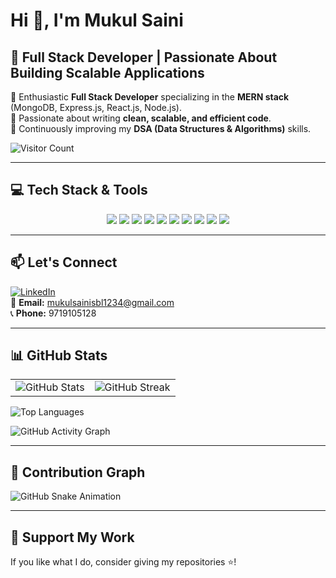 # Hi 👋, I'm Mukul Saini  

## 🚀 Full Stack Developer | Passionate About Building Scalable Applications  

🔹 Enthusiastic **Full Stack Developer** specializing in the **MERN stack** (MongoDB, Express.js, React.js, Node.js).  
🔹 Passionate about writing **clean, scalable, and efficient code**.  
🔹 Continuously improving my **DSA (Data Structures & Algorithms)** skills.  

![Visitor Count](https://komarev.com/ghpvc/?username=mukulsainisbl&label=Profile%20Views&color=blue&style=flat)  

---

## 💻 Tech Stack & Tools  

<div align="center">
  <img src="https://img.shields.io/badge/HTML5-E34F26?style=for-the-badge&logo=html5&logoColor=white"/>
  <img src="https://img.shields.io/badge/CSS3-1572B6?style=for-the-badge&logo=css3&logoColor=white"/>
  <img src="https://img.shields.io/badge/JavaScript-F7DF1E?style=for-the-badge&logo=javascript&logoColor=black"/>
  <img src="https://img.shields.io/badge/React-61DAFB?style=for-the-badge&logo=react&logoColor=black"/>
  <img src="https://img.shields.io/badge/Redux-764ABC?style=for-the-badge&logo=redux&logoColor=white"/>
  <img src="https://img.shields.io/badge/Node.js-339933?style=for-the-badge&logo=nodedotjs&logoColor=white"/>
  <img src="https://img.shields.io/badge/Express.js-000000?style=for-the-badge&logo=express&logoColor=white"/>
  <img src="https://img.shields.io/badge/MongoDB-47A248?style=for-the-badge&logo=mongodb&logoColor=white"/>
  <img src="https://img.shields.io/badge/Git-F05032?style=for-the-badge&logo=git&logoColor=white"/>
  <img src="https://img.shields.io/badge/Postman-FF6C37?style=for-the-badge&logo=postman&logoColor=white"/>
</div>  

---

## 📫 Let's Connect  

[![LinkedIn](https://img.shields.io/badge/LinkedIn-Mukul%20Saini-blue?style=for-the-badge&logo=linkedin)](https://linkedin.com/in/mukul-saini-sambhal)  
📧 **Email:** mukulsainisbl1234@gmail.com  
📞 **Phone:** 9719105128  

---

## 📊 GitHub Stats  

<table>
<tr>
  <td>
    <img src="https://github-readme-stats.vercel.app/api?username=mukulsainisbl&show_icons=true&theme=tokyonight" alt="GitHub Stats" />
  </td>
  <td>
    <img src="https://github-readme-streak-stats.herokuapp.com/?user=mukulsainisbl&theme=tokyonight" alt="GitHub Streak" />
  </td>
</tr>
</table>  

![Top Languages](https://github-readme-stats.vercel.app/api/top-langs?username=mukulsainisbl&show_icons=true&locale=en&layout=compact&theme=tokyonight)  

![GitHub Activity Graph](https://github-readme-activity-graph.vercel.app/graph?username=mukulsainisbl&theme=tokyo-night)  

---

## 🐍 Contribution Graph  

![GitHub Snake Animation](https://github.com/mukulsainisbl/mukulsainisbl/blob/output/github-contribution-grid-snake.svg)  

---

## 🚀 Support My Work  

If you like what I do, consider giving my repositories ⭐️!  
